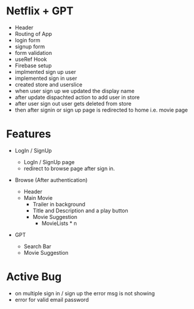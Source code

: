 # Netflix + GPT
- Header
- Routing of App
- login form
- signup form
- form validation
- useRef Hook
- Firebase setup
- implmented sign up user
- implemented sign in user
- created store and userslice
- when user sign up we updated the display name 
- after update dispachted action to add user in store
- after user sign out user gets deleted from store
- then after signin or sign up page is redirected to home i.e. movie page

# Features
- LogIn / SignUp
    - LogIn / SignUp page
    - redirect to browse page after sign in.

- Browse (After authentication)
    - Header
    - Main Movie
       - Trailer in background
       - Title and Description and a play button
       - Movie Suggestion
         - MovieLists * n

- GPT
    - Search Bar
    - Movie Suggestion

# Active Bug
- on multiple sign in / sign up the error msg is not showing
- error for valid email password